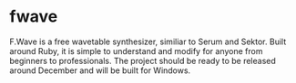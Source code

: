 # fwave
F.Wave is a free wavetable synthesizer, similiar to Serum and Sektor.
Built around Ruby, it is simple to understand and modify for anyone from beginners to professionals.
The project should be ready to be released around December and will be built for Windows.
